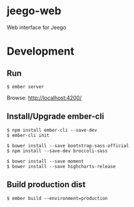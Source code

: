 jeego-web
=========

Web interface for Jeego


Development
===========

## Run

```
$ ember server
```

Browse: <http://localhost:4200/>


## Install/Upgrade ember-cli

```
$ npm install ember-cli --save-dev
$ ember-cli init

$ bower install --save bootstrap-sass-official
$ npm install --save-dev broccoli-sass

$ bower install --save moment
$ bower install --save highcharts-release
```

## Build production dist

```
$ ember build --environment=production
```

